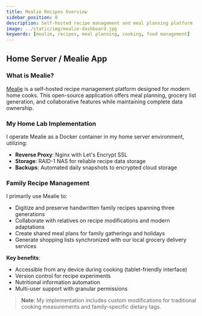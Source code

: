 ```yaml
---
title: Mealie Recipes Overview
sidebar_position: 0
description: Self-hosted recipe management and meal planning platform
image: ../static/img/mealie-dashboard.jpg
keywords: [mealie, recipes, meal planning, cooking, food management]
---
```


## Home Server / Mealie App

### What is Mealie?
[Mealie](https://docs.mealie.io/) is a self-hosted recipe management platform designed for modern home cooks. This open-source application offers meal planning, grocery list generation, and collaborative features while maintaining complete data ownership.

### My Home Lab Implementation
I operate Mealie as a Docker container in my home server environment, utilizing:
- **Reverse Proxy**: Nginx with Let's Encrypt SSL
- **Storage**: RAID-1 NAS for reliable recipe data storage
- **Backups**: Automated daily snapshots to encrypted cloud storage

### Family Recipe Management
I primarily use Mealie to:
- Digitize and preserve handwritten family recipes spanning three generations
- Collaborate with relatives on recipe modifications and modern adaptations
- Create shared meal plans for family gatherings and holidays
- Generate shopping lists synchronized with our local grocery delivery services

**Key benefits**:
- Accessible from any device during cooking (tablet-friendly interface)
- Version control for recipe experiments
- Nutritional information automation
- Multi-user support with granular permissions

> **Note**: My implementation includes custom modifications for traditional cooking measurements and family-specific dietary tags.
